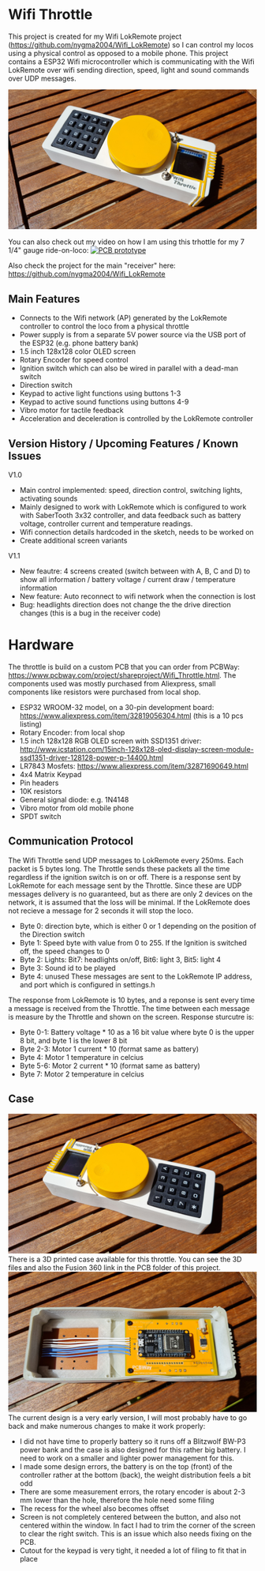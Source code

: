# Wifi Throttle
This project is created for my Wifi LokRemote project (https://github.com/nygma2004/Wifi_LokRemote) so I can control my locos using a physical control as opposed to a mobile phone. This project contains a ESP32 Wifi microcontroller which is communicating with the Wifi LokRemote over wifi sending direction, speed, light and sound commands over UDP messages.

![First version](/img/throttle1.jpg)

You can also check out my video on how I am using this trhottle for my 7 1/4" gauge ride-on-loco:
[![PCB prototype](https://img.youtube.com/vi/NFEwV57PYEw/0.jpg)](https://www.youtube.com/watch?v=NFEwV57PYEw)

Also check the project for the main "receiver" here: https://github.com/nygma2004/Wifi_LokRemote

## Main Features
- Connects to the Wifi network (AP) generated by the LokRemote controller to control the loco from a physical throttle
- Power supply is from a separate 5V power source via the USB port of the ESP32 (e.g. phone battery bank)
- 1.5 inch 128x128 color OLED screen
- Rotary Encoder for speed control
- Ignition switch which can also be wired in parallel with a dead-man switch
- Direction switch
- Keypad to active light functions using buttons 1-3
- Keypad to active sound functions using buttons 4-9
- Vibro motor for tactile feedback
- Acceleration and deceleration is controlled by the LokRemote controller

## Version History / Upcoming Features / Known Issues
V1.0
- Main control implemented: speed, direction control, switching lights, activating sounds
- Mainly designed to work with LokRemote which is configured to work with SaberTooth 3x32 controller, and data feedback such as battery voltage, controller current and temperature readings.
- Wifi connection details hardcoded in the sketch, needs to be worked on
- Create additional screen variants

V1.1
- New feautre: 4 screens created (switch between with A, B, C and D) to show all information / battery voltage / current draw / temperature information
- New feature: Auto reconnect to wifi network when the connection is lost
- Bug: headlights direction does not change the the drive direction changes (this is a bug in the receiver code)

# Hardware
The throttle is build on a custom PCB that you can order from PCBWay: https://www.pcbway.com/project/shareproject/Wifi_Throttle.html.
The components used was mostly purchased from Aliexpress, small components like resistors were purchased from local shop.
- ESP32 WROOM-32 model, on a 30-pin development board: https://www.aliexpress.com/item/32819056304.html (this is a 10 pcs listing)
- Rotary Encoder: from local shop
- 1.5 inch 128x128 RGB OLED screen with SSD1351 driver: http://www.icstation.com/15inch-128x128-oled-display-screen-module-ssd1351-driver-128128-power-p-14400.html
- LR7843 Mosfets: https://www.aliexpress.com/item/32871690649.html
- 4x4 Matrix Keypad
- Pin headers
- 10K resistors
- General signal diode: e.g. 1N4148
- Vibro motor from old mobile phone
- SPDT switch

## Communication Protocol
The Wifi Throttle send UDP messages to LokRemote every 250ms. Each packet is 5 bytes long. The Throttle sends these packets all the time regardless if the ignition switch is on or off. There is a response sent by LokRemote for each message sent by the Throttle. Since these are UDP messages delivery is no guaranteed, but as there are only 2 devices on the network, it is assumed that the loss will be minimal. If the LokRemote does not recieve a message for 2 seconds it will stop the loco.
- Byte 0: direction byte, which is either 0 or 1 depending on the position of the Direction switch
- Byte 1: Speed byte with value from 0 to 255. If the Ignition is switched off, the speed changes to 0
- Byte 2: Lights: Bit7: headlights on/off, Bit6: light 3, Bit5: light 4
- Byte 3: Sound id to be played
- Byte 4: unused
These messages are sent to the LokRemote IP address, and port which is configured in settings.h

The response from LokRemote is 10 bytes, and a reponse is sent every time a message is received from the Throttle. The time between each message is measure by the Throttle and shown on the screen. Response sturcutre is:
- Byte 0-1: Battery voltage * 10 as a 16 bit value where byte 0 is the upper 8 bit, and byte 1 is the lower 8 bit 
- Byte 2-3: Motor 1 current * 10 (format same as battery)
- Byte 4: Motor 1 temperature in celcius
- Byte 5-6: Motor 2 current * 10 (format same as battery)
- Byte 7: Motor 2 temperature in celcius

## Case
![First version](/img/throttle2.jpg)
There is a 3D printed case available for this throttle. You can see the 3D files and also the Fusion 360 link in the PCB folder of this project.
![First version](/img/throttlepcb.jpg)
The current design is a very early version, I will most probably have to go back and make numerous changes to make it work properly:
- I did not have time to properly battery so it runs off a Blitzwolf BW-P3 power bank and the case is also designed for this rather big battery. I need to work on a smaller and lighter power management for this.
- I made some design errors, the battery is on the top (front) of the controller rather at the bottom (back), the weight distribution feels a bit odd
- There are some measurement errors, the rotary encoder is about 2-3 mm lower than the hole, therefore the hole need some filing
- The recess for the wheel also becomes offset
- Screen is not completely centered between the button, and also not centered within the window. In fact I had to trim the corner of the screen to clear the right switch. This is an issue which also needs fixing on the PCB.
- Cutout for the keypad is very tight, it needed a lot of filing to fit that in place
